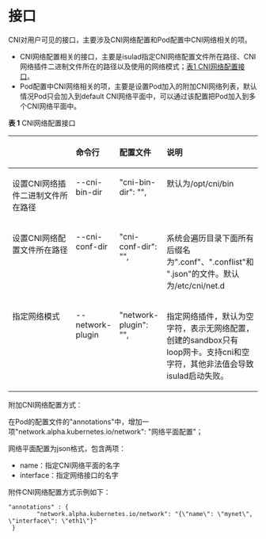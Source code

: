 # 接口<a name="ZH-CN_TOPIC_0184808072"></a>

CNI对用户可见的接口，主要涉及CNI网络配置和Pod配置中CNI网络相关的项。

-   CNI网络配置相关的接口，主要是isulad指定CNI网络配置文件所在路径、CNI网络插件二进制文件所在的路径以及使用的网络模式；[表1 CNI网络配置接口](#zh-cn_topic_0183259146_table18221919589)。
-   Pod配置中CNI网络相关的项，主要是设置Pod加入的附加CNI网络列表，默认情况Pod只会加入到default CNI网络平面中，可以通过该配置把Pod加入到多个CNI网络平面中。

**表 1**  CNI网络配置接口

<a name="zh-cn_topic_0183259146_table18221919589"></a>
<table><thead align="left"><tr id="zh-cn_topic_0183259146_row2225191085"><th class="cellrowborder" valign="top" width="30.826917308269174%" id="mcps1.2.5.1.1">&nbsp;&nbsp;</th>
<th class="cellrowborder" valign="top" width="16.328367163283673%" id="mcps1.2.5.1.2"><p id="zh-cn_topic_0183259146_p1022419587"><a name="zh-cn_topic_0183259146_p1022419587"></a><a name="zh-cn_topic_0183259146_p1022419587"></a>命令行</p>
</th>
<th class="cellrowborder" valign="top" width="17.028297170282972%" id="mcps1.2.5.1.3"><p id="zh-cn_topic_0183259146_p3226192815"><a name="zh-cn_topic_0183259146_p3226192815"></a><a name="zh-cn_topic_0183259146_p3226192815"></a>配置文件</p>
</th>
<th class="cellrowborder" valign="top" width="35.816418358164185%" id="mcps1.2.5.1.4"><p id="zh-cn_topic_0183259146_p1689202318912"><a name="zh-cn_topic_0183259146_p1689202318912"></a><a name="zh-cn_topic_0183259146_p1689202318912"></a>说明</p>
</th>
</tr>
</thead>
<tbody><tr id="zh-cn_topic_0183259146_row822131914815"><td class="cellrowborder" valign="top" width="30.826917308269174%" headers="mcps1.2.5.1.1 "><p id="zh-cn_topic_0183259146_p62201919815"><a name="zh-cn_topic_0183259146_p62201919815"></a><a name="zh-cn_topic_0183259146_p62201919815"></a>设置CNI网络插件二进制文件所在路径</p>
</td>
<td class="cellrowborder" valign="top" width="16.328367163283673%" headers="mcps1.2.5.1.2 "><p id="zh-cn_topic_0183259146_p15221919480"><a name="zh-cn_topic_0183259146_p15221919480"></a><a name="zh-cn_topic_0183259146_p15221919480"></a>--cni-bin-dir</p>
</td>
<td class="cellrowborder" valign="top" width="17.028297170282972%" headers="mcps1.2.5.1.3 "><p id="zh-cn_topic_0183259146_p112261910816"><a name="zh-cn_topic_0183259146_p112261910816"></a><a name="zh-cn_topic_0183259146_p112261910816"></a>"cni-bin-dir": "",</p>
</td>
<td class="cellrowborder" valign="top" width="35.816418358164185%" headers="mcps1.2.5.1.4 "><p id="zh-cn_topic_0183259146_p156897237917"><a name="zh-cn_topic_0183259146_p156897237917"></a><a name="zh-cn_topic_0183259146_p156897237917"></a>默认为/opt/cni/bin</p>
</td>
</tr>
<tr id="zh-cn_topic_0183259146_row822719788"><td class="cellrowborder" valign="top" width="30.826917308269174%" headers="mcps1.2.5.1.1 "><p id="zh-cn_topic_0183259146_p16221519887"><a name="zh-cn_topic_0183259146_p16221519887"></a><a name="zh-cn_topic_0183259146_p16221519887"></a>设置CNI网络配置文件所在路径</p>
</td>
<td class="cellrowborder" valign="top" width="16.328367163283673%" headers="mcps1.2.5.1.2 "><p id="zh-cn_topic_0183259146_p13221191487"><a name="zh-cn_topic_0183259146_p13221191487"></a><a name="zh-cn_topic_0183259146_p13221191487"></a>--cni-conf-dir</p>
</td>
<td class="cellrowborder" valign="top" width="17.028297170282972%" headers="mcps1.2.5.1.3 "><p id="zh-cn_topic_0183259146_p192251917811"><a name="zh-cn_topic_0183259146_p192251917811"></a><a name="zh-cn_topic_0183259146_p192251917811"></a>"cni-conf-dir": "",</p>
</td>
<td class="cellrowborder" valign="top" width="35.816418358164185%" headers="mcps1.2.5.1.4 "><p id="zh-cn_topic_0183259146_p4689023297"><a name="zh-cn_topic_0183259146_p4689023297"></a><a name="zh-cn_topic_0183259146_p4689023297"></a>系统会遍历目录下面所有后缀名为".conf"、".conflist"和 ".json"的文件。默认为/etc/cni/net.d</p>
</td>
</tr>
<tr id="zh-cn_topic_0183259146_row192251915816"><td class="cellrowborder" valign="top" width="30.826917308269174%" headers="mcps1.2.5.1.1 "><p id="zh-cn_topic_0183259146_p42211193817"><a name="zh-cn_topic_0183259146_p42211193817"></a><a name="zh-cn_topic_0183259146_p42211193817"></a>指定网络模式</p>
</td>
<td class="cellrowborder" valign="top" width="16.328367163283673%" headers="mcps1.2.5.1.2 "><p id="zh-cn_topic_0183259146_p17221519484"><a name="zh-cn_topic_0183259146_p17221519484"></a><a name="zh-cn_topic_0183259146_p17221519484"></a>--network-plugin</p>
</td>
<td class="cellrowborder" valign="top" width="17.028297170282972%" headers="mcps1.2.5.1.3 "><p id="zh-cn_topic_0183259146_p1122131911812"><a name="zh-cn_topic_0183259146_p1122131911812"></a><a name="zh-cn_topic_0183259146_p1122131911812"></a>"network-plugin": "",</p>
</td>
<td class="cellrowborder" valign="top" width="35.816418358164185%" headers="mcps1.2.5.1.4 "><p id="zh-cn_topic_0183259146_p1268916231694"><a name="zh-cn_topic_0183259146_p1268916231694"></a><a name="zh-cn_topic_0183259146_p1268916231694"></a>指定网络插件，默认为空字符，表示无网络配置，创建的sandbox只有loop网卡。支持cni和空字符，其他非法值会导致isulad启动失败。</p>
</td>
</tr>
</tbody>
</table>

附加CNI网络配置方式：

在Pod的配置文件的"annotations"中，增加一项"network.alpha.kubernetes.io/network": "网络平面配置"；

网络平面配置为json格式，包含两项：

-   name：指定CNI网络平面的名字
-   interface：指定网络接口的名字

附件CNI网络配置方式示例如下：

```
"annotations" : {
        "network.alpha.kubernetes.io/network": "{\"name\": \"mynet\", \"interface\": \"eth1\"}"
 }
```


